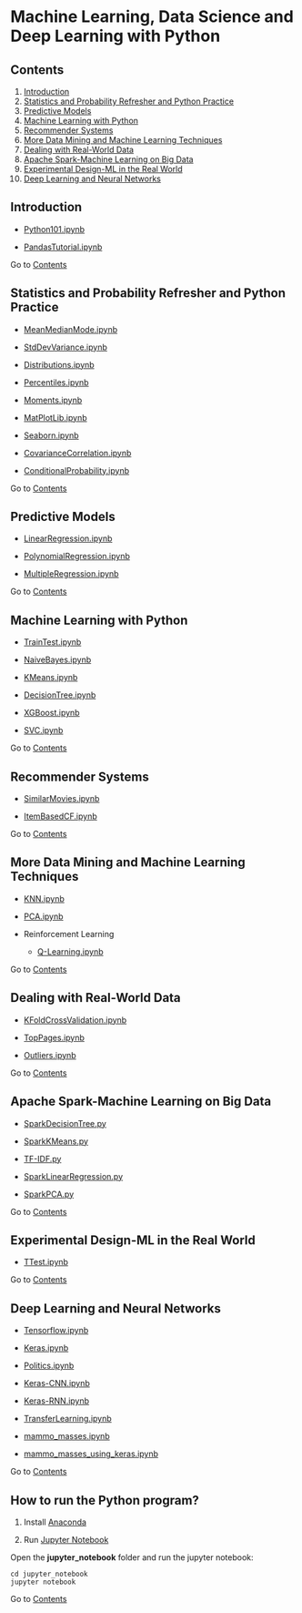 Machine Learning, Data Science and Deep Learning with Python
===========================

## Contents
1. [Introduction](#introduction)
2. [Statistics and Probability Refresher and Python Practice](#statistics-and-probability-refresher-and-python-practice)
3. [Predictive Models](#predictive-models)
4. [Machine Learning with Python](#machine-learning-with-python)
5. [Recommender Systems](#recommender-systems)
6. [More Data Mining and Machine Learning Techniques](#more-data-mining-and-machine-learning-techniques)
7. [Dealing with Real-World Data](#dealing-with-real-world-data)
8. [Apache Spark-Machine Learning on Big Data](#apache-spark-machine-learning-on-big-data)
9. [Experimental Design-ML in the Real World](#experimental-design-ml-in-the-real-world)
10. [Deep Learning and Neural Networks](#deep-learnin-gand-neural-networks)

## Introduction

* [Python101.ipynb](https://github.com/ramonfigueiredopessoa/machine_learning_data_science_and_deep_learning_with_python/blob/master/jupyter_notebook/1_introduction/Python101.ipynb)

* [PandasTutorial.ipynb](https://github.com/ramonfigueiredopessoa/machine_learning_data_science_and_deep_learning_with_python/blob/master/jupyter_notebook/1_introduction/PandasTutorial.ipynb)

Go to [Contents](#contents)

## Statistics and Probability Refresher and Python Practice

* [MeanMedianMode.ipynb](https://github.com/ramonfigueiredopessoa/machine_learning_data_science_and_deep_learning_with_python/blob/master/jupyter_notebook/2_statistics_probability_and_python_practice/MeanMedianMode.ipynb)

* [StdDevVariance.ipynb](https://github.com/ramonfigueiredopessoa/machine_learning_data_science_and_deep_learning_with_python/blob/master/jupyter_notebook/2_statistics_probability_and_python_practice/StdDevVariance.ipynb)

* [Distributions.ipynb](https://github.com/ramonfigueiredopessoa/machine_learning_data_science_and_deep_learning_with_python/blob/master/jupyter_notebook/2_statistics_probability_and_python_practice/Distributions.ipynb)

* [Percentiles.ipynb](https://github.com/ramonfigueiredopessoa/machine_learning_data_science_and_deep_learning_with_python/blob/master/jupyter_notebook/2_statistics_probability_and_python_practice/Percentiles.ipynb)

* [Moments.ipynb](https://github.com/ramonfigueiredopessoa/machine_learning_data_science_and_deep_learning_with_python/blob/master/jupyter_notebook/2_statistics_probability_and_python_practice/Moments.ipynb)

* [MatPlotLib.ipynb](https://github.com/ramonfigueiredopessoa/machine_learning_data_science_and_deep_learning_with_python/blob/master/jupyter_notebook/2_statistics_probability_and_python_practice/MatPlotLib.ipynb)

* [Seaborn.ipynb](https://github.com/ramonfigueiredopessoa/machine_learning_data_science_and_deep_learning_with_python/blob/master/jupyter_notebook/2_statistics_probability_and_python_practice/Seaborn.ipynb)

* [CovarianceCorrelation.ipynb](https://github.com/ramonfigueiredopessoa/machine_learning_data_science_and_deep_learning_with_python/blob/master/jupyter_notebook/2_statistics_probability_and_python_practice/CovarianceCorrelation.ipynb)

* [ConditionalProbability.ipynb](https://github.com/ramonfigueiredopessoa/machine_learning_data_science_and_deep_learning_with_python/blob/master/jupyter_notebook/2_statistics_probability_and_python_practice/ConditionalProbability.ipynb)

Go to [Contents](#contents)

## Predictive Models

* [LinearRegression.ipynb](https://github.com/ramonfigueiredopessoa/machine_learning_data_science_and_deep_learning_with_python/blob/master/jupyter_notebook/3_predictive_models/LinearRegression.ipynb)

* [PolynomialRegression.ipynb](https://github.com/ramonfigueiredopessoa/machine_learning_data_science_and_deep_learning_with_python/blob/master/jupyter_notebook/3_predictive_models/PolynomialRegression.ipynb)

* [MultipleRegression.ipynb](https://github.com/ramonfigueiredopessoa/machine_learning_data_science_and_deep_learning_with_python/blob/master/jupyter_notebook/3_predictive_models/MultipleRegression.ipynb)

Go to [Contents](#contents)

## Machine Learning with Python

* [TrainTest.ipynb](https://github.com/ramonfigueiredopessoa/machine_learning_data_science_and_deep_learning_with_python/blob/master/jupyter_notebook/4_machine_learning_with_python/TrainTest.ipynb)

* [NaiveBayes.ipynb](https://github.com/ramonfigueiredopessoa/machine_learning_data_science_and_deep_learning_with_python/blob/master/jupyter_notebook/4_machine_learning_with_python/NaiveBayes.ipynb)

* [KMeans.ipynb](https://github.com/ramonfigueiredopessoa/machine_learning_data_science_and_deep_learning_with_python/blob/master/jupyter_notebook/4_machine_learning_with_python/KMeans.ipynb)

* [DecisionTree.ipynb](https://github.com/ramonfigueiredopessoa/machine_learning_data_science_and_deep_learning_with_python/blob/master/jupyter_notebook/4_machine_learning_with_python/DecisionTree.ipynb)

* [XGBoost.ipynb](https://github.com/ramonfigueiredopessoa/machine_learning_data_science_and_deep_learning_with_python/blob/master/jupyter_notebook/4_machine_learning_with_python/XGBoost.ipynb)

* [SVC.ipynb](https://github.com/ramonfigueiredopessoa/machine_learning_data_science_and_deep_learning_with_python/blob/master/jupyter_notebook/4_machine_learning_with_python/SVC.ipynb)

Go to [Contents](#contents)

## Recommender Systems

* [SimilarMovies.ipynb](https://github.com/ramonfigueiredopessoa/machine_learning_data_science_and_deep_learning_with_python/blob/master/jupyter_notebook/5_recommender_systems/SimilarMovies.ipynb)

* [ItemBasedCF.ipynb](https://github.com/ramonfigueiredopessoa/machine_learning_data_science_and_deep_learning_with_python/blob/master/jupyter_notebook/5_recommender_systems/ItemBasedCF.ipynb)

Go to [Contents](#contents)

## More Data Mining and Machine Learning Techniques

* [KNN.ipynb](https://github.com/ramonfigueiredopessoa/machine_learning_data_science_and_deep_learning_with_python/blob/master/jupyter_notebook/6_more_data_mining_and_ml_techniques/KNN.ipynb)

* [PCA.ipynb](https://github.com/ramonfigueiredopessoa/machine_learning_data_science_and_deep_learning_with_python/blob/master/jupyter_notebook/6_more_data_mining_and_ml_techniques/PCA.ipynb)

* Reinforcement Learning
	* [Q-Learning.ipynb](https://github.com/ramonfigueiredopessoa/machine_learning_data_science_and_deep_learning_with_python/blob/master/jupyter_notebook/6_more_data_mining_and_ml_techniques/Q-Learning.ipynb)

Go to [Contents](#contents)

## Dealing with Real-World Data

* [KFoldCrossValidation.ipynb](https://github.com/ramonfigueiredopessoa/machine_learning_data_science_and_deep_learning_with_python/blob/master/jupyter_notebook/7_dealing_with_real_world_data/KFoldCrossValidation.ipynb)

* [TopPages.ipynb](https://github.com/ramonfigueiredopessoa/machine_learning_data_science_and_deep_learning_with_python/blob/master/jupyter_notebook/7_dealing_with_real_world_data/TopPages.ipynb)

* [Outliers.ipynb](https://github.com/ramonfigueiredopessoa/machine_learning_data_science_and_deep_learning_with_python/blob/master/jupyter_notebook/7_dealing_with_real_world_data/Outliers.ipynb)

Go to [Contents](#contents)

## Apache Spark-Machine Learning on Big Data

* [SparkDecisionTree.py](https://github.com/ramonfigueiredopessoa/machine_learning_data_science_and_deep_learning_with_python/blob/master/jupyter_notebook/8_apache_spark/SparkDecisionTree.py)

* [SparkKMeans.py](https://github.com/ramonfigueiredopessoa/machine_learning_data_science_and_deep_learning_with_python/blob/master/jupyter_notebook/8_apache_spark/SparkKMeans.py)

* [TF-IDF.py](https://github.com/ramonfigueiredopessoa/machine_learning_data_science_and_deep_learning_with_python/blob/master/jupyter_notebook/8_apache_spark/TF-IDF.py)

* [SparkLinearRegression.py](https://github.com/ramonfigueiredopessoa/machine_learning_data_science_and_deep_learning_with_python/blob/master/jupyter_notebook/8_apache_spark/SparkLinearRegression.py)

* [SparkPCA.py](https://github.com/ramonfigueiredopessoa/machine_learning_data_science_and_deep_learning_with_python/blob/master/jupyter_notebook/8_apache_spark/SparkPCA.py)

Go to [Contents](#contents)

## Experimental Design-ML in the Real World

* [TTest.ipynb](https://github.com/ramonfigueiredopessoa/machine_learning_data_science_and_deep_learning_with_python/blob/master/jupyter_notebook/9_experimental_design/TTest.ipynb)

Go to [Contents](#contents)

## Deep Learning and Neural Networks

* [Tensorflow.ipynb](https://github.com/ramonfigueiredopessoa/machine_learning_data_science_and_deep_learning_with_python/blob/master/jupyter_notebook/10_deep_learning_and_neural_networks/Tensorflow.ipynb)

* [Keras.ipynb](https://github.com/ramonfigueiredopessoa/machine_learning_data_science_and_deep_learning_with_python/blob/master/jupyter_notebook/10_deep_learning_and_neural_networks/Keras.ipynb)

* [Politics.ipynb](https://github.com/ramonfigueiredopessoa/machine_learning_data_science_and_deep_learning_with_python/blob/master/jupyter_notebook/10_deep_learning_and_neural_networks/Politics.ipynb)

* [Keras-CNN.ipynb](https://github.com/ramonfigueiredopessoa/machine_learning_data_science_and_deep_learning_with_python/blob/master/jupyter_notebook/10_deep_learning_and_neural_networks/Keras-CNN.ipynb)

* [Keras-RNN.ipynb](https://github.com/ramonfigueiredopessoa/machine_learning_data_science_and_deep_learning_with_python/blob/master/jupyter_notebook/10_deep_learning_and_neural_networks/Keras-RNN.ipynb)

* [TransferLearning.ipynb](https://github.com/ramonfigueiredopessoa/machine_learning_data_science_and_deep_learning_with_python/blob/master/jupyter_notebook/10_deep_learning_and_neural_networks/TransferLearning.ipynb)

* [mammo_masses.ipynb](https://github.com/ramonfigueiredopessoa/machine_learning_data_science_and_deep_learning_with_python/blob/master/jupyter_notebook/10_deep_learning_and_neural_networks/mammo_masses.ipynb)

* [mammo_masses_using_keras.ipynb](https://github.com/ramonfigueiredopessoa/machine_learning_data_science_and_deep_learning_with_python/blob/master/jupyter_notebook/10_deep_learning_and_neural_networks/mammo_masses_using_keras.ipynb)

Go to [Contents](#contents)

## How to run the Python program?

1. Install [Anaconda](https://www.anaconda.com/distribution/)

2. Run [Jupyter Notebook](https://jupyter.org/)

Open the **jupyter_notebook** folder and run the jupyter notebook:

```
cd jupyter_notebook
jupyter notebook
```

Go to [Contents](#contents)